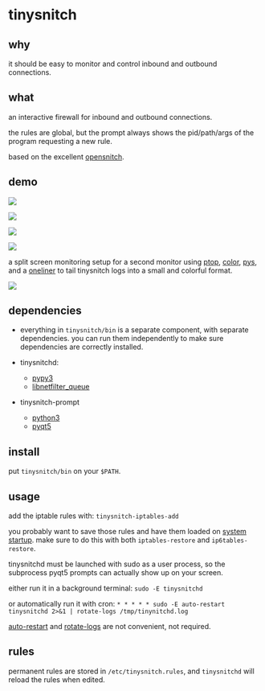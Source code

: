 # tinysnitch

## why

it should be easy to monitor and control inbound and outbound connections.

## what

an interactive firewall for inbound and outbound connections.

the rules are global, but the prompt always shows the pid/path/args of the program requesting a new rule.

based on the excellent [opensnitch](https://github.com/evilsocket/opensnitch).

## demo

![](https://github.com/nathants/tinysnitch/raw/master/demo.gif)

![](https://github.com/nathants/tinysnitch/raw/master/prompt.png)

![](https://github.com/nathants/tinysnitch/raw/master/prompt_legend.png)

![](https://github.com/nathants/tinysnitch/raw/master/prompt_help.png)

a split screen monitoring setup for a second monitor using [ptop](https://github.com/nathants/ptop), [color](https://gist.github.com/nathants/336bc5e501ad174aeeb7986f2b0633e4), [pys](https://gist.github.com/nathants/741b066af9faa15f3ed50ed6cf677d67), and a [oneliner](https://gist.github.com/nathants/daa1aa0dee88bc6dc8710c82965b4704) to tail tinysnitch logs into a small and colorful format.

![](https://github.com/nathants/tinysnitch/raw/master/demo.png)

## dependencies

 - everything in `tinysnitch/bin` is a separate component, with separate dependencies. you can run them independently to make sure dependencies are correctly installed.

 - tinysnitchd:
   - [pypy3](https://pypy.org/)
   - [libnetfilter_queue](https://www.archlinux.org/packages/extra/x86_64/libnetfilter_queue/)

 - tinysnitch-prompt
   - [python3](https://www.python.org/)
   - [pyqt5](https://pypi.org/project/PyQt5/)

## install

put `tinysnitch/bin` on your `$PATH`.

## usage

add the iptable rules with: `tinysnitch-iptables-add`

you probably want to save those rules and have them loaded on [system startup](https://wiki.archlinux.org/index.php/iptables#Configuration_and_usage). make sure to do this with both `iptables-restore` and `ip6tables-restore`.

tinysnitchd must be launched with sudo as a user process, so the subprocess pyqt5 prompts can actually show up on your screen.

either run it in a background terminal: `sudo -E tinysnitchd`

or automatically run it with cron: `* * * * * sudo -E auto-restart tinysnitchd 2>&1 | rotate-logs /tmp/tinynitchd.log`

[auto-restart](https://gist.github.com/nathants/dc5d43c1e57b9bbb3a654491df93e4d6) and [rotate-logs](https://gist.github.com/nathants/72968aaa7d9ab7c008fe32e399426d2c) are not convenient, not required.

## rules

permanent rules are stored in `/etc/tinysnitch.rules`, and `tinysnitchd` will reload the rules when edited.
